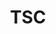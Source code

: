 ---
templateKey: committee-page
seo:
  description: 'Join to contribute code, documentation, and use cases'
  image: /img/og-image.jpg
  title: Generic Page
  twitterUsername: '@openstack'
  url: 'https://yoursite.org/'
title: TSC
subTitle: 'Join to contribute code, documentation, and use cases'
members: 
  - company: "Company Name"
    description: Lorem ipsum dolor sit amet, consectetur adipiscing elit. Mauris eget lectus lectus. Sed in orci euismod, rutrum libero eu, fringilla lectus. Vestibulum quis leo malesuada, porta lectus ut, dictum tellus. Fusce pulvinar diam non urna tincidunt volutpat. Aliquam faucibus porta tortor, nec volutpat odio. Nulla eleifend placerat lacus id aliquam. Praesent condimentum fringilla quam, in gravida sem luctus sit amet. Maecenas quis tincidunt ante. Maecenas vel ex non leo congue tristique at id nulla. Aliquam mi leo, aliquet nec velit a, eleifend aliquet ex.
    linkedin: https://www.linkedin.com/
    name: John Doe
    openStack: https://www.openstack.org/
    picture: /img/committee/tsc/generic-profile-photo.png
    title: Chair
    twitter: https://twitter.com/
---